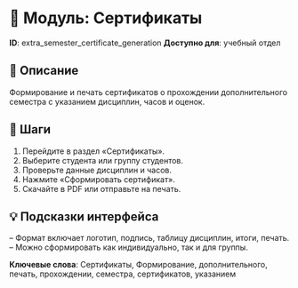 # 📘 Модуль: Сертификаты
**ID**: extra_semester_certificate_generation
**Доступно для**: учебный отдел

## 📝 Описание
Формирование и печать сертификатов о прохождении дополнительного семестра с указанием дисциплин, часов и оценок.

## 🩜 Шаги
1. Перейдите в раздел «Сертификаты».
2. Выберите студента или группу студентов.
3. Проверьте данные дисциплин и часов.
4. Нажмите «Сформировать сертификат».
5. Скачайте в PDF или отправьте на печать.

## 💡 Подсказки интерфейса
– Формат включает логотип, подпись, таблицу дисциплин, итоги, печать.
– Можно сформировать как индивидуально, так и для группы.

**Ключевые слова**: Сертификаты, Формирование, дополнительного, печать, прохождении, семестра, сертификатов, указанием
